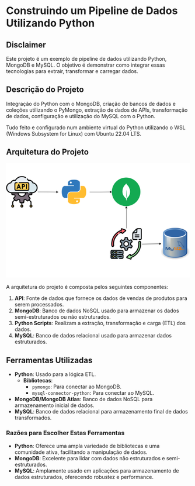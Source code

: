 # Construindo um Pipeline de Dados Utilizando Python

## Disclaimer
Este projeto é um exemplo de pipeline de dados utilizando Python, MongoDB e MySQL. O objetivo é demonstrar como integrar essas tecnologias para extrair, transformar e carregar dados.

## Descrição do Projeto
Integração do Python com o MongoDB, criação de bancos de dados e coleções utilizando o PyMongo, extração de dados de APIs, transformação de dados, configuração e utilização do MySQL com o Python.

Tudo feito e configurado num ambiente virtual do Python utilizando o WSL (Windows Subsystem for Linux) com Ubuntu 22.04 LTS.

## Arquitetura do Projeto

![Arquitetura do Projeto](pipeline.png)

A arquitetura do projeto é composta pelos seguintes componentes:

1. **API**: Fonte de dados que fornece os dados de vendas de produtos para serem processados.
2. **MongoDB**: Banco de dados NoSQL usado para armazenar os dados semi-estruturados ou não estruturados.
3. **Python Scripts**: Realizam a extração, transformação e carga (ETL) dos dados.
4. **MySQL**: Banco de dados relacional usado para armazenar dados estruturados.

## Ferramentas Utilizadas

- **Python**: Usado para a lógica ETL.
  - **Bibliotecas**:
    - `pymongo`: Para conectar ao MongoDB.
    - `mysql-connector-python`: Para conectar ao MySQL.
- **MongoDB/MongoDB Atlas**: Banco de dados NoSQL para armazenamento inicial de dados.
- **MySQL**: Banco de dados relacional para armazenamento final de dados transformados.

### Razões para Escolher Estas Ferramentas

- **Python**: Oferece uma ampla variedade de bibliotecas e uma comunidade ativa, facilitando a manipulação de dados.
- **MongoDB**: Excelente para lidar com dados não estruturados e semi-estruturados.
- **MySQL**: Amplamente usado em aplicações para armazenamento de dados estruturados, oferecendo robustez e performance.
